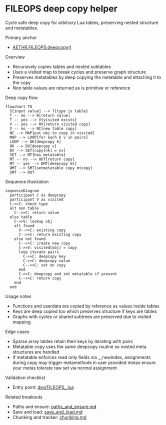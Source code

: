 # FILEOPS deep copy helper

Cycle safe deep copy for arbitrary Lua tables, preserving nested structure and metatables.

Primary anchor

- [AETHR.FILEOPS:deepcopy()](../../dev/FILEOPS_.lua:206)

Overview

- Recursively copies tables and nested subtables
- Uses a visited map to break cycles and preserve graph structure
- Preserves metatables by deep copying the metatable and attaching it to the copy
- Non table values are returned as is primitive or reference

Deep copy flow

```mermaid
flowchart TD
  S[input value] --> T{type is table}
  T -- no --> R[return value]
  T -- yes --> V{visited exists}
  V -- yes --> RV[return visited copy]
  V -- no --> NC[new table copy]
  NC --> MAP[put obj to copy in visited]
  MAP --> LOOP[for each k v in pairs]
  LOOP --> DK[deepcopy k]
  DK --> DV[deepcopy v]
  DV --> SET[copy[nk] = nv]
  SET --> MT{has metatable}
  MT -- no --> OUT[return copy]
  MT -- yes --> DMT[deepcopy mt]
  DMT --> SMT[setmetatable copy mtcopy]
  SMT --> OUT
```

Sequence illustration

```mermaid
sequenceDiagram
  participant C as deepcopy
  participant V as visited
  C->>C: check type
  alt non table
    C-->>C: return value
  else table
    C->>V: lookup obj
    alt found
      V-->>C: existing copy
      C-->>C: return existing copy
    else not found
      C-->>C: create new copy
      C->>V: visited[obj] = copy
      loop iterate pairs
        C->>C: deepcopy key
        C->>C: deepcopy value
        C-->>C: set on copy
      end
      C->>C: deepcopy and set metatable if present
      C-->>C: return copy
    end
  end
```

Usage notes

- Functions and userdata are copied by reference as values inside tables
- Keys are deep copied too which preserves structure if keys are tables
- Graphs with cycles or shared subtrees are preserved due to visited mapping

Edge cases

- Sparse array tables retain their keys by iterating with pairs
- Metatable copy uses the same deepcopy routine so nested meta structures are handled
- If metatable enforces read only fields via __newindex, assignments during copy may trigger metamethods in user provided metas ensure your metas tolerate raw set via normal assignment

Validation checklist

- Entry point: [dev/FILEOPS_.lua](../../dev/FILEOPS_.lua:206)

Related breakouts

- Paths and ensure: [paths_and_ensure.md](./paths_and_ensure.md)
- Save and load: [save_and_load.md](./save_and_load.md)
- Chunking and tracker: [chunking.md](./chunking.md)